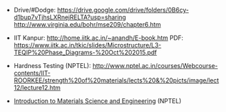 * Drive/#Dodge: https://drive.google.com/drive/folders/0B6cy-d1bup7vTjhsLXRnejRELTA?usp=sharing
http://www.virginia.edu/bohr/mse209/chapter6.htm

* IIT Kanpur: http://home.iitk.ac.in/~anandh/E-book.htm
       PDF: https://www.iitk.ac.in/tkic/slides/Microstructure/L3-TEQIP%20Phase_Diagrams-%20Oct%202015.pdf

* Hardness Testing (NPTEL): http://www.nptel.ac.in/courses/Webcourse-contents/IIT-ROORKEE/strength%20of%20materials/lects%20&%20picts/image/lect12/lecture12.htm

* [Introduction to Materials Science and Engineering](http://nptel.ac.in/courses/113106032/) (NPTEL)
